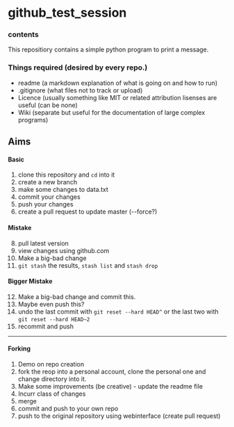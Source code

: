 # github_test_session

### contents

This repositiory contains a simple python program to print a message. 


### Things required (desired by every repo.) 
- readme (a markdown explanation of what is going on and how to run)
- .gitignore (what files not to track or upload)
- Licence (usually something like MIT or related attribution lisenses are useful (can be none)
- Wiki (separate but useful for the documentation of large complex programs)



## Aims 

#### Basic
1. clone this repository and `cd` into it
2. create a new branch
3. make some changes to data.txt
4. commit your changes
5. push your changes 
6. create a pull request to update master (--force?)

#### Mistake
8. pull latest version
9. view changes using github.com
10. Make a big-bad change 
11. `git stash` the results, `stash list` and `stash drop`

#### Bigger Mistake
12. Make a big-bad change and commit this. 
13. Maybe even push this?
14. undo the last commit with `git reset --hard HEAD^` or the last two with `git reset --hard HEAD~2`
15. recommit and push 

----------------------------------------

#### Forking
1. Demo on repo creation
2. fork the reop into a personal account, clone the personal one and change directory into it. 
3. Make some improvements (be creative) - update the readme file
4. Incurr class of changes
5. merge
6. commit and push to your own repo
7. push to the original repository using webinterface (create pull request)








